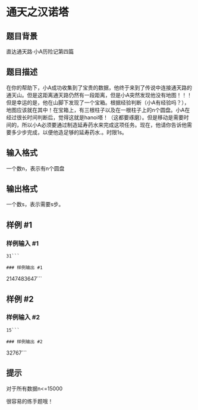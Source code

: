 # 通天之汉诺塔

## 题目背景

直达通天路·小A历险记第四篇


## 题目描述

在你的帮助下，小A成功收集到了宝贵的数据，他终于来到了传说中连接通天路的通天山。但是这距离通天路仍然有一段距离，但是小A突然发现他没有地图！！！但是幸运的是，他在山脚下发现了一个宝箱。根据经验判断（小A有经验吗？），地图应该就在其中！在宝箱上，有三根柱子以及在一根柱子上的n个圆盘。小A在经过很长时间判断后，觉得这就是hanoi塔！（这都要琢磨）。但是移动是需要时间的，所以小A必须要通过制造延寿药水来完成这项任务。现在，他请你告诉他需要多少步完成，以便他造足够的延寿药水.。时限1s。


## 输入格式

一个数n，表示有n个圆盘


## 输出格式

一个数s，表示需要s步。


## 样例 #1

### 样例输入 #1
```
31```

### 样例输出 #1

```
2147483647```

## 样例 #2

### 样例输入 #2
```
15```

### 样例输出 #2

```
32767```

## 提示

对于所有数据n<=15000

很容易的练手题哦！

